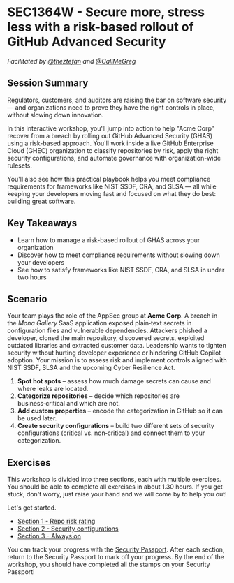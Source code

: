 # SEC1364W - Secure more, stress less with a risk-based rollout of GitHub Advanced Security

_Facilitated by [@theztefan](https://github.com/theztefan) and [@CallMeGreg](https://github.com/CallMeGreg)_

## Session Summary

Regulators, customers, and auditors are raising the bar on software security — and organizations need to prove they have the right controls in place, without slowing down innovation.

In this interactive workshop, you'll jump into action to help "Acme Corp” recover from a breach by rolling out GitHub Advanced Security (GHAS) using a risk-based approach. You'll work inside a live GitHub Enterprise Cloud (GHEC) organization to classify repositories by risk, apply the right security configurations, and automate governance with organization-wide rulesets.

You'll also see how this practical playbook helps you meet compliance requirements for frameworks like NIST SSDF, CRA, and SLSA — all while keeping your developers moving fast and focused on what they do best: building great software.

## Key Takeaways

- Learn how to manage a risk-based rollout of GHAS across your organization  
- Discover how to meet compliance requirements without slowing down your developers  
- See how to satisfy frameworks like NIST SSDF, CRA, and SLSA in under two hours

## Scenario

Your team plays the role of the AppSec group at **Acme Corp**.  A breach in the *Mona Gallery* SaaS application exposed plain‑text secrets in configuration files and vulnerable dependencies.  Attackers phished a developer, cloned the main repository, discovered secrets, exploited outdated libraries and extracted customer data.  Leadership wants to tighten security without hurting developer experience or hindering GitHub Copilot adoption.  Your mission is to assess risk and implement controls aligned with NIST SSDF, SLSA and the upcoming Cyber Resilience Act.

1. **Spot hot spots** – assess how much damage secrets can cause and where leaks are located.  
2. **Categorize repositories** – decide which repositories are business‑critical and which are not.  
3. **Add custom properties** – encode the categorization in GitHub so it can be used later.  
4. **Create security configurations** – build two different sets of security configurations (critical vs. non‑critical) and connect them to your categorization.

## Exercises

This workshop is divided into three sections, each with multiple exercises.  You should be able to complete all exercises in about 1.30 hours. If you get stuck, don't worry, just raise your hand and we will come by to help you out!

Let's get started.

- [Section 1 - Repo risk rating](section1-repo-risk-rating.md)
- [Section 2 - Security configurations](section2-security-configurations.md)
- [Section 3 - Always on](section3-always-on.md)

You can track your progress with the [Security Passport](security-passport.md). After each section, return to the Security Passport to mark off your progress. By the end of the workshop, you should have completed all the stamps on your Security Passport!
